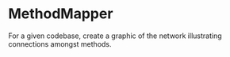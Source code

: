 # MethodMapper
For a given codebase, create a graphic of the network illustrating connections amongst methods.
